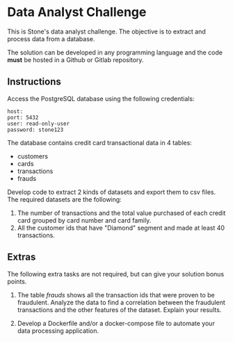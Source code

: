 # Data Analyst Challenge

This is Stone's data analyst challenge. The objective is to extract and process data from a database. 

The solution can be developed in any programming language and the code **must** be hosted in a Github or Gitlab repository. 

## Instructions

Access the PostgreSQL database using the following credentials:

```
host: 
port: 5432
user: read-only-user
password: stone123
```

The database contains credit card transactional data in 4 tables:

- customers
- cards
- transactions
- frauds

Develop code to extract 2 kinds of datasets and export them to csv files. The required datasets are the following:

1. The number of transactions and the total value purchased of each credit card grouped by card number and card family.
2. All the customer ids that have "Diamond" segment and made at least 40 transactions.

## Extras

The following extra tasks are not required, but can give your solution bonus points.

1. The table _frauds_ shows all the transaction ids that were proven to be fraudulent. Analyze the data to find a correlation between the fraudulent transactions and the other features of the dataset. Explain your results.

2. Develop a Dockerfile and/or a docker-compose file to automate your data processing application.
